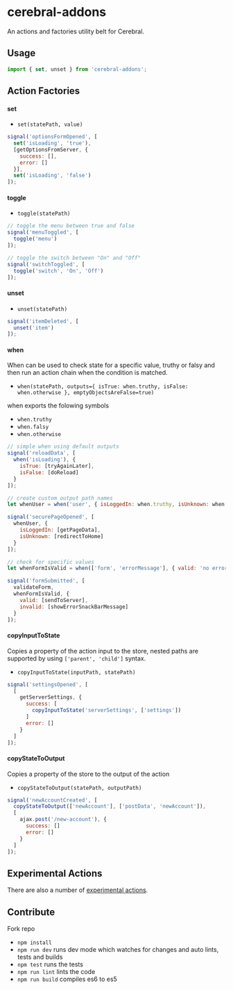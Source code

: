 # cerebral-addons

An actions and factories utility belt for Cerebral.

## Usage

```js
import { set, unset } from 'cerebral-addons';
```

## Action Factories

#### set

* `set(statePath, value)`

```js
signal('optionsFormOpened', [
  set('isLoading', 'true'),
  [getOptionsFromServer, {
    success: [],
    error: []
  }],
  set('isLoading', 'false')
]);
```

#### toggle

* `toggle(statePath)`

```js
// toggle the menu between true and false
signal('menuToggled', [
  toggle('menu')
]);

// toggle the switch between "On" and "Off"
signal('switchToggled', [
  toggle('switch', 'On', 'Off')
]);
```

#### unset

* `unset(statePath)`

```js
signal('itemDeleted', [
  unset('item')
]);
```

#### when

When can be used to check state for a specific value, truthy or falsy and then run an action chain when the condition is matched.

* `when(statePath, outputs={ isTrue: when.truthy, isFalse: when.otherwise }, emptyObjectsAreFalse=true)`

when exports the folowing symbols

* `when.truthy`
* `when.falsy`
* `when.otherwise`

```js
// simple when using default outputs
signal('reloadData', [
  when('isLoading'), {
    isTrue: [tryAgainLater],
    isFalse: [doReload]
  }
]);
```

```js
// create custom output path names
let whenUser = when('user', { isLoggedIn: when.truthy, isUnknown: when.otherwise });

signal('securePageOpened', [
  whenUser, {
    isLoggedIn: [getPageData],
    isUnknown: [redirectToHome]
  }
]);
```

```js
// check for specific values
let whenFormIsValid = when(['form', 'errorMessage'], { valid: 'no errors found', invalid: when.otherwise });

signal('formSubmitted', [
  validateForm,
  whenFormIsValid, {
    valid: [sendToServer],
    invalid: [showErrorSnackBarMessage]
  }
]);
```

#### copyInputToState
Copies a property of the action input to the store, nested paths are supported by using `['parent', 'child']` syntax.

* `copyInputToState(inputPath, statePath)`

```js
signal('settingsOpened', [
  [
    getServerSettings, {
      success: [
        copyInputToState('serverSettings', ['settings'])
      ]
      error: []
    }
  ]
]);
```

#### copyStateToOutput
Copies a property of the store to the output of the action

* `copyStateToOutput(statePath, outputPath)`

```js
signal('newAccountCreated', [
  copyStateToOutput(['newAccount'], ['postData', 'newAccount']),
  [
    ajax.post('/new-account'), {
      success: []
      error: []
    }
  ]
]);
```

## Experimental Actions

There are also a number of [experimental actions](experimental.md).

## Contribute

Fork repo

* `npm install`
* `npm run dev` runs dev mode which watches for changes and auto lints, tests and builds
* `npm test` runs the tests
* `npm run lint` lints the code
* `npm run build` compiles es6 to es5
